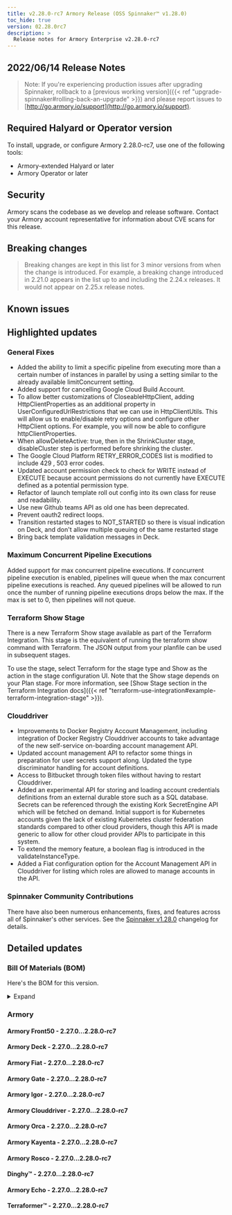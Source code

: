 ```yaml
---
title: v2.28.0-rc7 Armory Release (OSS Spinnaker™ v1.28.0)
toc_hide: true
version: 02.28.0rc7
description: >
  Release notes for Armory Enterprise v2.28.0-rc7
---
```


## 2022/06/14 Release Notes

> Note: If you're experiencing production issues after upgrading Spinnaker, rollback to a [previous working version]({{< ref "upgrade-spinnaker#rolling-back-an-upgrade" >}}) and please report issues to [http://go.armory.io/support](http://go.armory.io/support).
## Required Halyard or Operator version

To install, upgrade, or configure Armory 2.28.0-rc7, use one of the following tools:

- Armory-extended Halyard <PUT IN A VERSION NUMBER> or later
- Armory Operator <PUT IN A VERSION NUMBER> or later

## Security

Armory scans the codebase as we develop and release software. Contact your Armory account representative for information about CVE scans for this release.

## Breaking changes
<!-- Copy/paste from the previous version if there are recent ones. We can drop breaking changes after 3 minor versions. Add new ones from OSS and Armory. -->

> Breaking changes are kept in this list for 3 minor versions from when the change is introduced. For example, a breaking change introduced in 2.21.0 appears in the list up to and including the 2.24.x releases. It would not appear on 2.25.x release notes.

## Known issues
<!-- Copy/paste known issues from the previous version if they're not fixed. Add new ones from OSS and Armory. If there aren't any issues, state that so readers don't think we forgot to fill out this section. -->

## Highlighted updates
  
### General Fixes
  * Added the ability to limit a specific pipeline from executing more than a certain number of instances in parallel by using a setting similar to the already available limitConcurrent setting.
  * Added support for cancelling Google Cloud Build Account.
  * To allow better customizations of CloseableHttpClient, adding HttpClientProperties as an additional property in UserConfiguredUrlRestrictions that we can use in HttpClientUtils. This will allow us to enable/disable retry options and configure other HttpClient options. For example, you will now be able to configure httpClientProperties.
  * When allowDeleteActive: true, then in the ShrinkCluster stage, disableCluster step is performed before shrinking the cluster.
  * The Google Cloud Platform RETRY_ERROR_CODES list is modified to include 429 , 503 error codes.
  * Updated account permission check to check for WRITE instead of EXECUTE because account permissions do not currently have
EXECUTE defined as a potential permission type.
  * Refactor of launch template roll out config into its own class for reuse and readability.
  * Use new Github teams API as old one has been deprecated.
  * Prevent oauth2 redirect loops.
  * Transition restarted stages to NOT_STARTED so there is visual indication on Deck, and don't allow multiple queuing of the same restarted stage
  * Bring back template validation messages in Deck.
  
### Maximum Concurrent Pipeline Executions
Added support for max concurrent pipeline executions. If concurrent pipeline execution is enabled, pipelines will queue when the max concurrent pipeline executions is reached. Any queued pipelines will be allowed to run once the number of running pipeline executions drops below the max. If the max is set to 0, then pipelines will not queue.
  
### Terraform Show Stage
There is a new Terraform Show stage available as part of the Terraform Integration. This stage is the equivalent of running the terraform show command with Terraform. The JSON output from your planfile can be used in subsequent stages.

To use the stage, select Terraform for the stage type and Show as the action in the stage configuration UI. Note that the Show stage depends on your Plan stage. For more information, see [Show Stage section in the Terraform Integration docs]({{< ref "terraform-use-integration#example-terraform-integration-stage" >}}).

### Clouddriver
  * Improvements to Docker Registry Account Management, including integration of Docker Registry Clouddriver accounts to take advantage of the new self-service on-boarding account management API.
  * Updated account management API to refactor some things in preparation for user secrets support along. Updated the type discriminator handling for account definitions.
  * Access to Bitbucket through token files without having to restart Clouddriver.
  * Added an experimental API for storing and loading account credentials definitions from an external durable store such as a SQL database. Secrets can be referenced through the existing Kork SecretEngine API which will be fetched on demand. Initial support is for Kubernetes accounts given the lack of existing Kubernetes cluster federation standards compared to other cloud providers, though this API is made generic to allow for other cloud provider APIs to participate in this system.
  * To extend the memory feature, a boolean flag is introduced in the validateInstanceType.
  * Added a Fiat configuration option for the Account Management API in Clouddriver for listing which roles are allowed to manage accounts in the API.
  
 

<!--
Each item category (such as UI) under here should be an h3 (###). List the following info that service owners should be able to provide:
- Major changes or new features we want to call out for Armory and OSS. Changes should be grouped under end user understandable sections. For example, instead of Deck, use UI. Instead of Fiat, use Permissions.
- Fixes to any known issues from previous versions that we have in release notes. These can all be grouped under a Fixed issues H3.
-->




###  Spinnaker Community Contributions

There have also been numerous enhancements, fixes, and features across all of Spinnaker's other services. See the
[Spinnaker v1.28.0](https://www.spinnaker.io/changelogs/1.28.0-changelog/) changelog for details.

## Detailed updates

### Bill Of Materials (BOM)

Here's the BOM for this version.
<details><summary>Expand</summary>
<pre class="highlight">
<code>artifactSources:
  dockerRegistry: docker.io/armory
dependencies:
  redis:
    commit: null
    version: 2:2.8.4-2
services:
  clouddriver:
    commit: 188d76cfbc65dd5da1d7de9e7813a8d107945066
    version: 2.28.0-rc7
  deck:
    commit: 693348595c771625ac4bdc5224921b5882578d79
    version: 2.28.0-rc7
  dinghy:
    commit: 403640bc88ad42cc55105bff773408d5f845e49c
    version: 2.28.0-rc7
  echo:
    commit: 488477dd85edfc6206337bb31f76892e641d1803
    version: 2.28.0-rc7
  fiat:
    commit: 9aca7990e68cc8022a55af31db7df1d04e02de4c
    version: 2.28.0-rc7
  front50:
    commit: f818ac4ce606e4b4f74f3cada4f4bc173a949b50
    version: 2.28.0-rc7
  gate:
    commit: 472e2dd8a37e85403b1c934d194d0c4862d97a96
    version: 2.28.0-rc7
  igor:
    commit: 5ea6da54f840ecaffa72d62386d9efd7bb54e0fe
    version: 2.28.0-rc7
  kayenta:
    commit: ebc7a92d06ed18b93233a6c887fe9acfd85ccc8c
    version: 2.28.0-rc7
  monitoring-daemon:
    commit: null
    version: 2.26.0
  monitoring-third-party:
    commit: null
    version: 2.26.0
  orca:
    commit: 877733807a0661adef388e9ad45f79506428e2fe
    version: 2.28.0-rc7
  rosco:
    commit: 8878e069687bfd229bd00907ede66dfe1b73d2e0
    version: 2.28.0-rc7
  terraformer:
    commit: c3c07a7c4f09752409183f906fb9fa5458e7d602
    version: 2.28.0-rc7
timestamp: "2022-06-14 17:24:09"
version: 2.28.0-rc7
</code>
</pre>
</details>

### Armory


#### Armory Front50 - 2.27.0...2.28.0-rc7


#### Armory Deck - 2.27.0...2.28.0-rc7


#### Armory Fiat - 2.27.0...2.28.0-rc7


#### Armory Gate - 2.27.0...2.28.0-rc7


#### Armory Igor - 2.27.0...2.28.0-rc7


#### Armory Clouddriver - 2.27.0...2.28.0-rc7


#### Armory Orca - 2.27.0...2.28.0-rc7


#### Armory Kayenta - 2.27.0...2.28.0-rc7


#### Armory Rosco - 2.27.0...2.28.0-rc7


#### Dinghy™ - 2.27.0...2.28.0-rc7


#### Armory Echo - 2.27.0...2.28.0-rc7


#### Terraformer™ - 2.27.0...2.28.0-rc7



